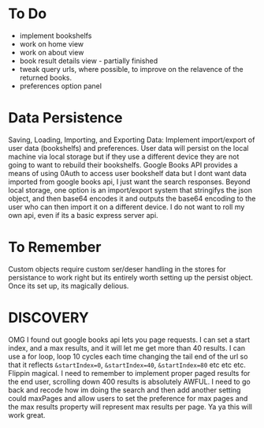 # To Do
  * implement bookshelfs
  * work on home view
  * work on about view
  * book result details view - partially finished
  * tweak query urls, where possible, to improve on the relavence of the returned books.
  * preferences option panel
  
# Data Persistence
  Saving, Loading, Importing, and Exporting Data: Implement import/export of user data (bookshelfs) and preferences.  User data will 
  persist on the local machine via local storage but if they use a different device they are not going to want to rebuild their bookshelfs.
  Google Books API provides a means of using 0Auth to access user bookshelf data but I dont want data imported from google books api, I just
  want the search responses.  Beyond local storage, one option is an import/export system that stringifys the json object, and then base64 encodes it and outputs the base64 encoding to the user who can then import it on a different device. I do not want to roll my own api, even if its a basic
  express server api.

# To Remember
  Custom objects require custom ser/deser handling in the stores for persistance to work right but its entirely worth setting up the persist object.
  Once its set up, its magically delious.


# DISCOVERY

OMG I found out google books api lets you page requests.  I can set a start index, and a max results, and it will let me get more than 40 results.
I can use a for loop, loop 10 cycles each time changing the tail end of the url so that it reflects `&startIndex=0`, `&startIndex=40`, `&startIndex=80`
etc etc etc. Flippin magical.  I need to remember to implement proper paged results for the end user, scrolling down 400 results is absolutely AWFUL.
I need to go back and recode how im doing the search and then add another setting could maxPages and allow users to set the preference for max pages and the max results property will represent max results per page.  Ya ya this will work great.


